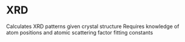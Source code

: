 # XRD
Calculates XRD patterns given crystal structure
Requires knowledge of atom positions and atomic scattering factor fitting constants
